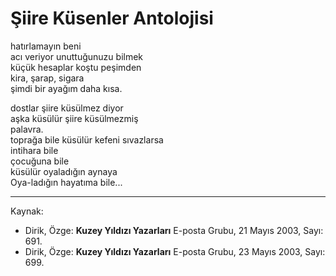 # Şiire Küsenler Antolojisi  
  
hatırlamayın beni  
acı veriyor unuttuğunuzu bilmek  
küçük hesaplar koştu peşimden  
kira, şarap, sigara  
şimdi bir ayağım daha kısa.  
  
dostlar şiire küsülmez diyor  
aşka küsülür şiire küsülmezmiş  
palavra.  
toprağa bile küsülür kefeni sıvazlarsa  
intihara bile  
çocuğuna bile  
küsülür oyaladığın aynaya  
Oya-ladığın hayatıma bile...

---
Kaynak: 

- Dirik, Özge: **Kuzey Yıldızı Yazarları** E-posta Grubu, 21 Mayıs 2003, Sayı: 691.
- Dirik, Özge: **Kuzey Yıldızı Yazarları** E-posta Grubu, 23 Mayıs 2003, Sayı: 699.
